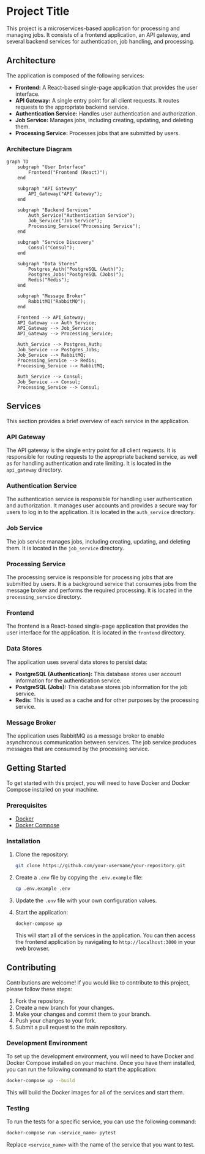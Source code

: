 # Project Title

This project is a microservices-based application for processing and managing jobs. It consists of a frontend application, an API gateway, and several backend services for authentication, job handling, and processing.

## Architecture

The application is composed of the following services:

*   **Frontend:** A React-based single-page application that provides the user interface.
*   **API Gateway:** A single entry point for all client requests. It routes requests to the appropriate backend service.
*   **Authentication Service:** Handles user authentication and authorization.
*   **Job Service:** Manages jobs, including creating, updating, and deleting them.
*   **Processing Service:** Processes jobs that are submitted by users.

### Architecture Diagram

```mermaid
graph TD
    subgraph "User Interface"
        Frontend("Frontend (React)");
    end

    subgraph "API Gateway"
        API_Gateway("API Gateway");
    end

    subgraph "Backend Services"
        Auth_Service("Authentication Service");
        Job_Service("Job Service");
        Processing_Service("Processing Service");
    end

    subgraph "Service Discovery"
        Consul("Consul");
    end

    subgraph "Data Stores"
        Postgres_Auth("PostgreSQL (Auth)");
        Postgres_Jobs("PostgreSQL (Jobs)");
        Redis("Redis");
    end

    subgraph "Message Broker"
        RabbitMQ("RabbitMQ");
    end

    Frontend --> API_Gateway;
    API_Gateway --> Auth_Service;
    API_Gateway --> Job_Service;
    API_Gateway --> Processing_Service;

    Auth_Service --> Postgres_Auth;
    Job_Service --> Postgres_Jobs;
    Job_Service --> RabbitMQ;
    Processing_Service --> Redis;
    Processing_Service --> RabbitMQ;

    Auth_Service --> Consul;
    Job_Service --> Consul;
    Processing_Service --> Consul;
```

## Services

This section provides a brief overview of each service in the application.

### API Gateway

The API gateway is the single entry point for all client requests. It is responsible for routing requests to the appropriate backend service, as well as for handling authentication and rate limiting. It is located in the `api_gateway` directory.

### Authentication Service

The authentication service is responsible for handling user authentication and authorization. It manages user accounts and provides a secure way for users to log in to the application. It is located in the `auth_service` directory.

### Job Service

The job service manages jobs, including creating, updating, and deleting them. It is located in the `job_service` directory.

### Processing Service

The processing service is responsible for processing jobs that are submitted by users. It is a background service that consumes jobs from the message broker and performs the required processing. It is located in the `processing_service` directory.

### Frontend

The frontend is a React-based single-page application that provides the user interface for the application. It is located in the `frontend` directory.

### Data Stores

The application uses several data stores to persist data:

*   **PostgreSQL (Authentication):** This database stores user account information for the authentication service.
*   **PostgreSQL (Jobs):** This database stores job information for the job service.
*   **Redis:** This is used as a cache and for other purposes by the processing service.

### Message Broker

The application uses RabbitMQ as a message broker to enable asynchronous communication between services. The job service produces messages that are consumed by the processing service.

## Getting Started

To get started with this project, you will need to have Docker and Docker Compose installed on your machine.

### Prerequisites

*   [Docker](https://docs.docker.com/get-docker/)
*   [Docker Compose](https://docs.docker.com/compose/install/)

### Installation

1.  Clone the repository:

    ```bash
    git clone https://github.com/your-username/your-repository.git
    ```

2.  Create a `.env` file by copying the `.env.example` file:

    ```bash
    cp .env.example .env
    ```

3.  Update the `.env` file with your own configuration values.

4.  Start the application:

    ```bash
    docker-compose up
    ```

    This will start all of the services in the application. You can then access the frontend application by navigating to `http://localhost:3000` in your web browser.

## Contributing

Contributions are welcome! If you would like to contribute to this project, please follow these steps:

1.  Fork the repository.
2.  Create a new branch for your changes.
3.  Make your changes and commit them to your branch.
4.  Push your changes to your fork.
5.  Submit a pull request to the main repository.

### Development Environment

To set up the development environment, you will need to have Docker and Docker Compose installed on your machine. Once you have them installed, you can run the following command to start the application:

```bash
docker-compose up --build
```

This will build the Docker images for all of the services and start them.

### Testing

To run the tests for a specific service, you can use the following command:

```bash
docker-compose run <service_name> pytest
```

Replace `<service_name>` with the name of the service that you want to test.
